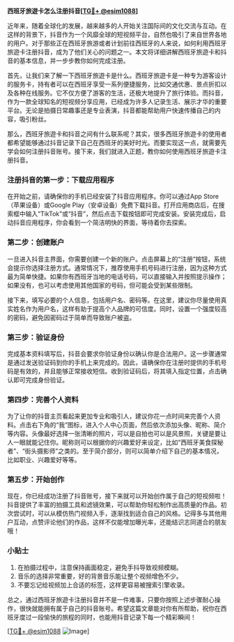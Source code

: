**西班牙旅遊卡怎么注册抖音[[TG💪+ @esim1088](https://t.me/s/esim1088)]**

近年来，随着全球化的发展，越来越多的人开始关注国际间的文化交流与互动。在这样的背景下，抖音作为一个风靡全球的短视频平台，自然也吸引了来自世界各地的用户。对于那些正在西班牙旅游或者计划前往西班牙的人来说，如何利用西班牙旅遊卡注册抖音，成为了他们关心的问题之一。本文将详细讲解西班牙旅遊卡和抖音的基本信息，并一步步教你如何完成注册。

首先，让我们来了解一下西班牙旅遊卡是什么。西班牙旅遊卡是一种专为游客设计的服务卡，持有者可以在西班牙享受一系列便捷服务，比如交通优惠、景点折扣以及各种在线服务。它不仅方便了游客的生活，还极大地提升了旅行体验。而抖音，作为一款全球知名的短视频分享应用，已经成为许多人记录生活、展示才华的重要平台。无论是拍摄日常趣事还是专业表演，抖音都能帮助用户快速传播自己的内容，吸引粉丝。

那么，西班牙旅遊卡和抖音之间有什么联系呢？其实，很多西班牙旅遊卡的使用者都希望能够通过抖音记录下自己在西班牙的美好时光。而要实现这一点，就需要先学会如何注册抖音账号。接下来，我们就进入正题，教你如何使用西班牙旅遊卡注册抖音。

### 注册抖音的第一步：下载应用程序

在开始之前，请确保你的手机已经安装了抖音应用程序。你可以通过App Store（苹果设备）或Google Play（安卓设备）免费下载抖音。打开应用商店后，在搜索框中输入“TikTok”或“抖音”，然后点击下载按钮即可完成安装。安装完成后，启动抖音应用程序，你会看到一个简洁明快的界面，等待着你去探索。

### 第二步：创建账户

一旦进入抖音主界面，你需要创建一个新的账户。点击屏幕上的“注册”按钮，系统会提示你选择注册方式。通常情况下，推荐使用手机号码进行注册，因为这种方式最为简单快捷。如果你有西班牙当地的电话号码，可以直接输入并按照提示操作；如果没有，也可以考虑使用其他国家的号码，但可能会受到某些限制。

接下来，填写必要的个人信息，包括用户名、密码等。在这里，建议你尽量使用真实姓名作为用户名，这样有助于提高个人品牌的可信度。同时，设置一个强度较高的密码，避免因密码过于简单而导致账户被盗。

### 第三步：验证身份

完成基本资料填写后，抖音会要求你验证身份以确认你是合法用户。这一步骤通常是通过发送验证码到你的手机上来完成的。因此，请确保你在注册时提供的手机号码是有效的，并且能够正常接收短信。收到验证码后，将其填入指定位置，点击确认即可完成身份验证。

### 第四步：完善个人资料

为了让你的抖音主页看起来更加专业和吸引人，建议你花一点时间来完善个人资料。点击右下角的“我”图标，进入个人中心页面，然后依次添加头像、昵称、简介等内容。头像最好选择一张清晰的照片，可以是自拍也可以是风景照，关键是要让人一眼就能记住你。昵称则可以根据你的兴趣爱好来设定，比如“西班牙美食探秘者”、“街头摄影师”之类的。至于简介部分，则可以简单介绍下自己的基本情况，比如职业、兴趣爱好等等。

### 第五步：开始创作

现在，你已经成功注册了抖音账号，接下来就可以开始创作属于自己的短视频啦！抖音提供了丰富的拍摄工具和滤镜效果，可以帮助你轻松制作出高质量的作品。初次尝试时，可以从模仿热门视频入手，逐渐找到适合自己的风格。记得多与其他用户互动，点赞评论他们的作品，这样不仅能增加曝光率，还能结识志同道合的朋友哦！

### 小贴士

1. 在拍摄过程中，注意保持画面稳定，避免手抖导致视频模糊。
2. 音乐的选择非常重要，好的背景音乐能让整个视频增色不少。
3. 不要忘记给视频加上合适的标签，这样更容易被搜索引擎收录。

总之，通过西班牙旅遊卡注册抖音并不是一件难事，只要你按照上述步骤耐心操作，很快就能拥有属于自己的抖音账号。希望这篇文章能对你有所帮助，祝你在西班牙度过一段愉快的旅程的同时，也能用抖音记录下每一个精彩瞬间！

[[TG💪+ @esim1088](https://t.me/s/esim1088) ![Image](https://i.postimg.cc/4NQfJmqS/Snipaste-2025-05-13-00-14-12.png)]